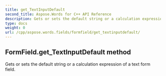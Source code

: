 ```yaml
---
title: get_TextInputDefault
second_title: Aspose.Words for C++ API Reference
description: Gets or sets the default string or a calculation expression of a text form field. 
type: docs
weight: 0
url: /cpp/aspose.words.fields/formfield/get_textinputdefault/
---
```

## FormField.get_TextInputDefault method


Gets or sets the default string or a calculation expression of a text form field.


